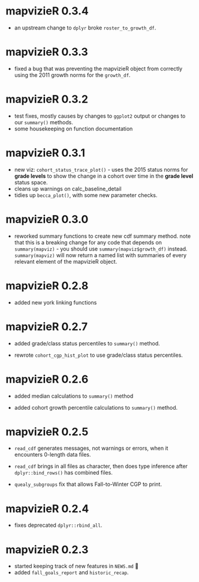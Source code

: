# mapvizieR 0.3.4

* an upstream change to `dplyr` broke `roster_to_growth_df`.

# mapvizieR 0.3.3

* fixed a bug that was preventing the mapvizieR object from correctly using the 2011 growth norms for the `growth_df`.

# mapvizieR 0.3.2

* test fixes, mostly causes by changes to `ggplot2` output or changes to our `summary()` methods.
* some housekeeping on function documentation

# mapvizieR 0.3.1

* new viz: `cohort_status_trace_plot()` - uses the 2015 status norms for **grade levels** to show the change in a cohort over time in the **grade level** status space.
* cleans up warnings on calc_baseline_detail 
* tidies up `becca_plot()`, with some new parameter checks.

# mapvizieR 0.3.0

* reworked summary functions to create new cdf summary method.  note that this is a breaking change for any code that depends on `summary(mapviz)` - you should use `summary(mapviz$growth_df)` instead.  `summary(mapviz)` will now return a named list with summaries of every relevant element of the mapvizieR object. 

# mapvizieR 0.2.8

* added new york linking functions

# mapvizieR 0.2.7

* added grade/class status percentiles to `summary()` method.

* rewrote `cohort_cgp_hist_plot` to use grade/class status percentiles.

# mapvizieR 0.2.6

* added median calculations to `summary()` method

* added cohort growth percentile calculations to `summary()` method.

# mapvizieR 0.2.5

* `read_cdf` generates messages, not warnings or errors, when it encounters 0-length data files.

* `read_cdf` brings in all files as character, then does type inference after `dplyr::bind_rows()` has combined files.

* `quealy_subgroups` fix that allows Fall-to-Winter CGP to print.

# mapvizieR 0.2.4

* fixes deprecated `dplyr::rbind_all`.

# mapvizieR 0.2.3

* started keeping track of new features in `NEWS.md` :see_no_evil:
* added `fall_goals_report` and `historic_recap`.

